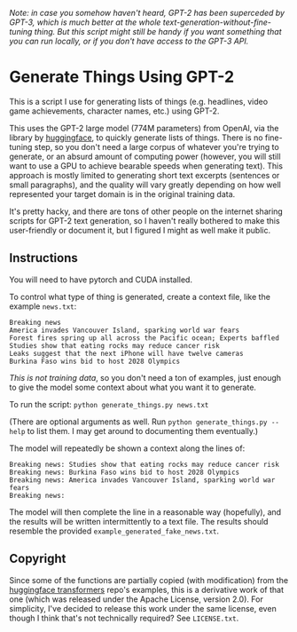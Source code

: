 *Note: in case you somehow haven't heard, GPT-2 has been superceded by GPT-3, which is much better at the whole text-generation-without-fine-tuning thing.  But this script might still be handy if you want something that you can run locally, or if you don't have access to the GPT-3 API.*

# Generate Things Using GPT-2

This is a script I use for generating lists of things (e.g. headlines, video
game achievements, character names, etc.) using GPT-2. 

This uses the GPT-2 large model (774M parameters) from OpenAI, via the
library by [huggingface](https://github.com/huggingface/transformers),
to quickly generate lists of things.  There is no fine-tuning step, so you
don't need a large corpus of whatever you're trying to generate, or an absurd
amount of computing power (however, you will still want to use a GPU to achieve
bearable speeds when generating text).  This approach
is mostly limited to generating short text excerpts
(sentences or small paragraphs), and the
quality will vary greatly depending on how well represented your target
domain is in the original training data.

It's pretty hacky, and there are tons of other people on the internet sharing
scripts for GPT-2 text generation, so I haven't really bothered to
make this user-friendly or document it, but I figured I might as well make
it public.

## Instructions
You will need to have pytorch and CUDA installed.

To control what type of thing is generated, create a context file, like
the example `news.txt`:
```
Breaking news
America invades Vancouver Island, sparking world war fears
Forest fires spring up all across the Pacific ocean; Experts baffled
Studies show that eating rocks may reduce cancer risk
Leaks suggest that the next iPhone will have twelve cameras
Burkina Faso wins bid to host 2028 Olympics
```

*This is not training data*, so you don't need a ton of examples, just enough
to give the model some context about what you want it to generate.

To run the script:
`python generate_things.py news.txt`

(There are optional arguments as well.  Run `python generate_things.py --help` to list them.  I may get around to documenting them eventually.)

The model will repeatedly be shown a context along the lines of:
```
Breaking news: Studies show that eating rocks may reduce cancer risk
Breaking news: Burkina Faso wins bid to host 2028 Olympics
Breaking news: America invades Vancouver Island, sparking world war fears
Breaking news: 
```

The model will then complete the line in a reasonable way (hopefully), and
the results will be written intermittently to a text file.  The results should
resemble the provided `example_generated_fake_news.txt`.

## Copyright
Since some of the functions are partially copied (with modification) from the
[huggingface transformers](https://github.com/huggingface) repo's examples,
this is a derivative work of
that one (which was released under the Apache License, version 2.0).
For simplicity, I've decided to release this work under the same license,
even though I think that's not technically required?
See `LICENSE.txt`.
